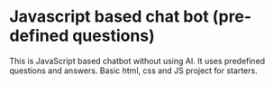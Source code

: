 # Javascript based chat bot (pre-defined questions)

This is JavaScript based chatbot without using AI. It uses predefined questions and answers.
Basic html, css and JS project for starters.
